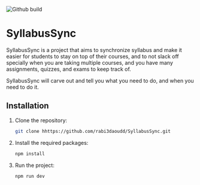 ![Github build](https://github.com/rabi3daoudd/SyllabusSync/actions/workflows/ci-cd.yml/badge.svg?branch=master)



# SyllabusSync

SyllabusSync is a project that aims to synchronize syllabus and make it easier for students to stay on top of their courses, and to not slack off specially when you are taking multiple courses, and you have many assignments, quizzes, and exams to keep track of.

SyllabusSync will carve out and tell you what you need to do, and when you need to do it.

## Installation

1. Clone the repository:

   ```bash
   git clone hhttps://github.com/rabi3daoudd/SyllabusSync.git
    ```
2. Install the required packages:

   ```bash
   npm install
   ```
3. Run the project:

   ```bash
   npm run dev
   ```
   
